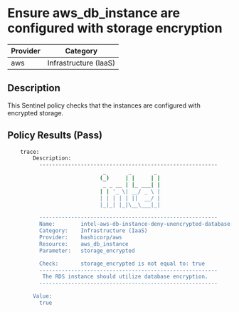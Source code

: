 # Ensure aws_db_instance are configured with storage encryption

| Provider            | Category                 |
|---------------------|--------------------------|
| aws                 | Infrastructure (IaaS)    |

## Description

This Sentinel policy checks that the instances are configured with encrypted storage.

## Policy Results (Pass)

```bash
    trace:
        Description:
          --------------------------------------------------------
                              _       _       _
                             (_)     | |     | |
                              _ _ __ | |_ ___| |
                             | | '_ \| __/ _ \ |
                             | | | | | ||  __/ |
                             |_|_| |_|\__\___|_|

          --------------------------------------------------------
          Name:        intel-aws-db-instance-deny-unencrypted-database.sentinel
          Category:    Infrastructure (IaaS)
          Provider:    hashicorp/aws
          Resource:    aws_db_instance
          Parameter:   storage_encrypted

          Check:       storage_encrypted is not equal to: true
          --------------------------------------------------------
           The RDS instance should utilize database encryption.
          --------------------------------------------------------

        Value:
          true
```
